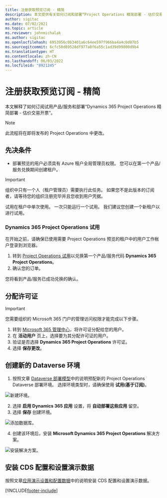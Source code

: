 ```yaml
---
title: 注册获取预览订阅 - 精简
description: 本文提供有关如何订阅和部署“Project Operations 精简部署 - 估价交易开票”的信息。
author: sigitac
ms.date: 07/02/2021
ms.topic: article
ms.reviewer: johnmichalak
ms.author: sigitac
ms.openlocfilehash: 6953956c0b3401a6c64ee597f966ba4a4c0d07b5
ms.sourcegitcommit: 6cfc50d89528df977a8f6a55c1ad39d99800d9b4
ms.translationtype: HT
ms.contentlocale: zh-CN
ms.lasthandoff: 06/03/2022
ms.locfileid: "8921245"
---
```

# <a name="sign-up-for-a-preview-subscription---lite"></a>注册获取预览订阅 - 精简 

本文解释了如何订阅试用产品/服务和部署“Dynamics 365 Project Operations 精简部署 - 估价交易开票”。

> [!NOTE]
> 此流程将在即将发布的 Project Operations 中更改。

## <a name="prerequisites"></a>先决条件
- 部署预览的用户必须具有 Azure 租户全局管理员权限。 您可以在第一个产品/服务兑换期间创建租户。

> [!IMPORTANT]
> 组织中只有一个人（租户管理员）需要执行此任务。 如果您不是此版本的订阅者，请等待您的组织注册完毕并且您收到用户凭据。
> 
> 试用在租户中单次使用。 一次只能运行一个试用。 我们建议您创建一个新租户以进行试用。

### <a name="dynamics-365-project-operations-trial"></a>Dynamics 365 Project Operations 试用 

在开始之前，请确保已使用需要 Project Operations 预览的租户中的用户工作帐户登录到浏览器。

1. 转到 [Project Operations 试用](https://aka.ms/try-po)以兑换第一个产品/服务代码 **Dynamics 365 Project Operations**。
2. 确认您的订单。

  您将看到产品/服务已成功兑换的确认。

## <a name="assign-licenses"></a>分配许可证

> [!IMPORTANT]
> 您需要组织的 Microsoft 365 门户的管理访问权限才能完成以下步骤。


1. 转到 [Microsoft 365 管理中心](https://portal.office.com/)，将许可证分配给您的用户。
2. 在 **活动用户** 页上，选择要为其分配许可证的用户。
3. 验证是否选择 **Dynamics 365 Project Operations** 许可证。 
4. 选择 **保存更改**。

## <a name="create-a-new-dataverse-environment"></a>创建新的 Dataverse 环境

1. 按照文章 [Dataverse 部署模型](lite-deployment.md)中的说明预配新的 Project Operations Dataverse 部署环境。 选择环境类型时，请确保使用 **试用(基于订阅)**。

  ![新建环境。](./media/19CreateEnvironment.png)

2. 选择 **启用 Dynamics 365 应用** 设置，将 **自动部署这些应用** 留空。  
3. 选择 **保存** 创建环境。

  ![添加数据库。](./media/20CreateEnvironment1.png)

4. 创建该环境后，安装 **Microsoft Dynamics 365 Project Operations** 解决方案。 

![安装解决方案。](./media/21InstallSolution.png)

## <a name="install-a-cds-configuration-and-setup-demo-data"></a>安装 CDS 配置和设置演示数据

按照文章[应用演示设置和配置数据](lite-apply-demo-setup-config-data.md)中的说明安装 CDS 配置和设置演示数据。


[!INCLUDE[footer-include](../includes/footer-banner.md)]
